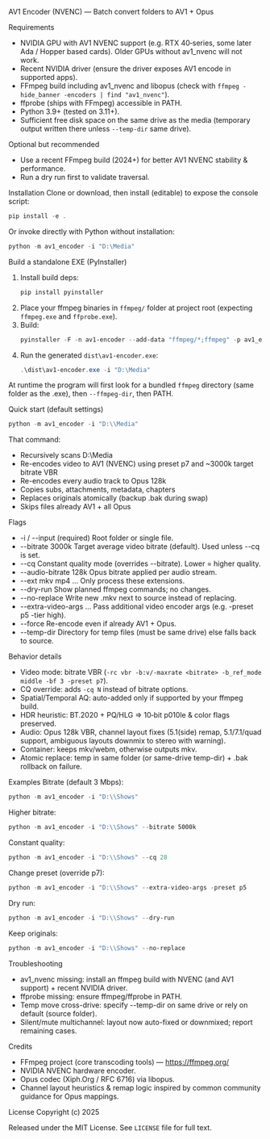 AV1 Encoder (NVENC) — Batch convert folders to AV1 + Opus

Requirements
- NVIDIA GPU with AV1 NVENC support (e.g. RTX 40‑series, some later Ada / Hopper based cards). Older GPUs without av1_nvenc will not work.
- Recent NVIDIA driver (ensure the driver exposes AV1 encode in supported apps).
- FFmpeg build including av1_nvenc and libopus (check with `ffmpeg -hide_banner -encoders | find "av1_nvenc"`).
- ffprobe (ships with FFmpeg) accessible in PATH.
- Python 3.9+ (tested on 3.11+).
- Sufficient free disk space on the same drive as the media (temporary output written there unless `--temp-dir` same drive).

Optional but recommended
- Use a recent FFmpeg build (2024+) for better AV1 NVENC stability & performance.
- Run a dry run first to validate traversal.

Installation
Clone or download, then install (editable) to expose the console script:
```powershell
pip install -e .
```
Or invoke directly with Python without installation:
```powershell
python -m av1_encoder -i "D:\Media"
```

Build a standalone EXE (PyInstaller)
1. Install build deps:
	```powershell
	pip install pyinstaller
	```
2. Place your ffmpeg binaries in `ffmpeg/` folder at project root (expecting `ffmpeg.exe` and `ffprobe.exe`).
3. Build:
	```powershell
	pyinstaller -F -n av1-encoder --add-data "ffmpeg/*;ffmpeg" -p av1_encoder av1_encoder/__main__.py
	```
4. Run the generated `dist\av1-encoder.exe`:
	```powershell
	.\dist\av1-encoder.exe -i "D:\Media"
	```

At runtime the program will first look for a bundled `ffmpeg` directory (same folder as the .exe), then `--ffmpeg-dir`, then PATH.

Quick start (default settings)
```powershell
python -m av1_encoder -i "D:\\Media"
```

That command:
- Recursively scans D:\Media
- Re-encodes video to AV1 (NVENC) using preset p7 and ~3000k target bitrate VBR
- Re-encodes every audio track to Opus 128k
- Copies subs, attachments, metadata, chapters
- Replaces originals atomically (backup .bak during swap)
- Skips files already AV1 + all Opus

Flags
- -i / --input <PATH>  (required) Root folder or single file.
- --bitrate 3000k      Target average video bitrate (default). Used unless --cq is set.
- --cq <N>             Constant quality mode (overrides --bitrate). Lower = higher quality.
- --audio-bitrate 128k Opus bitrate applied per audio stream.
- --ext mkv mp4 ...    Only process these extensions.
- --dry-run            Show planned ffmpeg commands; no changes.
- --no-replace         Write new .mkv next to source instead of replacing.
- --extra-video-args … Pass additional video encoder args (e.g. -preset p5 -tier high).
- --force              Re-encode even if already AV1 + Opus.
- --temp-dir <PATH>    Directory for temp files (must be same drive) else falls back to source.

Behavior details
- Video mode: bitrate VBR (`-rc vbr -b:v/-maxrate <bitrate> -b_ref_mode middle -bf 3 -preset p7`).
- CQ override: adds `-cq N` instead of bitrate options.
- Spatial/Temporal AQ: auto-added only if supported by your ffmpeg build.
- HDR heuristic: BT.2020 + PQ/HLG => 10‑bit p010le & color flags preserved.
- Audio: Opus 128k VBR, channel layout fixes (5.1(side) remap, 5.1/7.1/quad support, ambiguous layouts downmix to stereo with warning).
- Container: keeps mkv/webm, otherwise outputs mkv.
- Atomic replace: temp in same folder (or same-drive temp-dir) + .bak rollback on failure.

Examples
Bitrate (default 3 Mbps):
```powershell
python -m av1_encoder -i "D:\\Shows"
```
Higher bitrate:
```powershell
python -m av1_encoder -i "D:\\Shows" --bitrate 5000k
```
Constant quality:
```powershell
python -m av1_encoder -i "D:\\Shows" --cq 28
```
Change preset (override p7):
```powershell
python -m av1_encoder -i "D:\\Shows" --extra-video-args -preset p5
```
Dry run:
```powershell
python -m av1_encoder -i "D:\\Shows" --dry-run
```
Keep originals:
```powershell
python -m av1_encoder -i "D:\\Shows" --no-replace
```

Troubleshooting
- av1_nvenc missing: install an ffmpeg build with NVENC (and AV1 support) + recent NVIDIA driver.
- ffprobe missing: ensure ffmpeg/ffprobe in PATH.
- Temp move cross-drive: specify --temp-dir on same drive or rely on default (source folder).
- Silent/mute multichannel: layout now auto-fixed or downmixed; report remaining cases.

Credits
- FFmpeg project (core transcoding tools) — https://ffmpeg.org/
- NVIDIA NVENC hardware encoder.
- Opus codec (Xiph.Org / RFC 6716) via libopus.
- Channel layout heuristics & remap logic inspired by common community guidance for Opus mappings.

License
Copyright (c) 2025

Released under the MIT License. See `LICENSE` file for full text.
